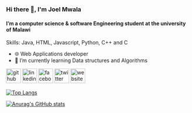 ### Hi there 👋, I'm Joel Mwala
#### I’m a computer science & software Engineering student at the university of Malawi

Skills: Java, HTML, Javascript, Python, C++ and C

- 🌐 Web Applications developer
- 🌱 I’m currently learning Data structures and Algorithms 


[<img src='https://cdn.jsdelivr.net/npm/simple-icons@3.0.1/icons/github.svg' alt='github' height='40'>](https://github.com/kazoomarc)  [<img src='https://cdn.jsdelivr.net/npm/simple-icons@3.0.1/icons/linkedin.svg' alt='linkedin' height='40'>](https://www.linkedin.com/in/https://www.linkedin.com/in/kazoomarc//)  [<img src='https://cdn.jsdelivr.net/npm/simple-icons@3.0.1/icons/facebook.svg' alt='facebook' height='40'>](https://www.facebook.com/https://www.facebook.com/Kazoomarc)  [<img src='https://cdn.jsdelivr.net/npm/simple-icons@3.0.1/icons/twitter.svg' alt='twitter' height='40'>](https://twitter.com/https://twitter.com/joelmwala7)  [<img src='https://cdn.jsdelivr.net/npm/simple-icons@3.0.1/icons/icloud.svg' alt='website' height='40'>](https://www.joelmwala.tech)  

[![Top Langs](https://github-readme-stats.vercel.app/api/top-langs/?username=kazoomarc)](https://github.com/anuraghazra/github-readme-stats)


[![Anurag's GitHub stats](https://github-readme-stats.vercel.app/api?username=kazoomarc)](https://github.com/anuraghazra/github-readme-stats)
<!---
kazoomarc/kazoomarc is a ✨ special ✨ repository because its `README.md` (this file) appears on your GitHub profile.
You can click the Preview link to take a look at your changes.
--->
